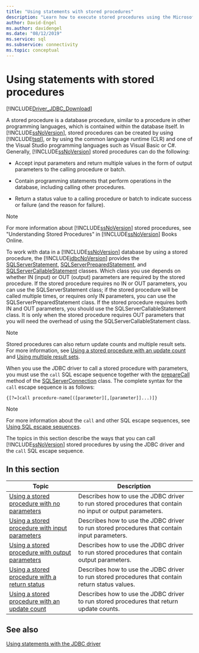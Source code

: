 ```yaml
---
title: "Using statements with stored procedures"
description: "Learn how to execute stored procedures using the Microsoft JDBC Driver for SQL Server and how to use input and output parameters to pass data to and from them."
author: David-Engel
ms.author: davidengel
ms.date: "08/12/2019"
ms.service: sql
ms.subservice: connectivity
ms.topic: conceptual
---
```

# Using statements with stored procedures

[!INCLUDE[Driver_JDBC_Download](../../includes/driver_jdbc_download.md)]

A stored procedure is a database procedure, similar to a procedure in other programming languages, which is contained within the database itself. In [!INCLUDE[ssNoVersion](../../includes/ssnoversion-md.md)], stored procedures can be created by using [!INCLUDE[tsql](../../includes/tsql-md.md)], or by using the common language runtime (CLR) and one of the Visual Studio programming languages such as Visual Basic or C#. Generally, [!INCLUDE[ssNoVersion](../../includes/ssnoversion-md.md)] stored procedures can do the following:  
  
- Accept input parameters and return multiple values in the form of output parameters to the calling procedure or batch.  
  
- Contain programming statements that perform operations in the database, including calling other procedures.  
  
- Return a status value to a calling procedure or batch to indicate success or failure (and the reason for failure).  
  
> [!NOTE]  
> For more information about [!INCLUDE[ssNoVersion](../../includes/ssnoversion-md.md)] stored procedures, see "Understanding Stored Procedures" in [!INCLUDE[ssNoVersion](../../includes/ssnoversion-md.md)] Books Online.  
  
To work with data in a [!INCLUDE[ssNoVersion](../../includes/ssnoversion-md.md)] database by using a stored procedure, the [!INCLUDE[jdbcNoVersion](../../includes/jdbcnoversion_md.md)] provides the [SQLServerStatement](../../connect/jdbc/reference/sqlserverstatement-class.md), [SQLServerPreparedStatement](../../connect/jdbc/reference/sqlserverpreparedstatement-class.md), and [SQLServerCallableStatement](../../connect/jdbc/reference/sqlservercallablestatement-class.md) classes. Which class you use depends on whether IN (input) or OUT (output) parameters are required by the stored procedure. If the stored procedure requires no IN or OUT parameters, you can use the SQLServerStatement class; if the stored procedure will be called multiple times, or requires only IN parameters, you can use the SQLServerPreparedStatement class. If the stored procedure requires both IN and OUT parameters, you should use the SQLServerCallableStatement class. It is only when the stored procedure requires OUT parameters that you will need the overhead of using the SQLServerCallableStatement class.  
  
> [!NOTE]  
> Stored procedures can also return update counts and multiple result sets. For more information, see [Using a stored procedure with an update count](../../connect/jdbc/using-a-stored-procedure-with-an-update-count.md) and [Using multiple result sets](../../connect/jdbc/using-multiple-result-sets.md).  
  
When you use the JDBC driver to call a stored procedure with parameters, you must use the `call` SQL escape sequence together with the [prepareCall](../../connect/jdbc/reference/preparecall-method-sqlserverconnection.md) method of the [SQLServerConnection](../../connect/jdbc/reference/sqlserverconnection-class.md) class. The complete syntax for the `call` escape sequence is as follows:  
  
 `{[?=]call procedure-name[([parameter][,[parameter]]...)]}`  
  
> [!NOTE]  
> For more information about the `call` and other SQL escape sequences, see [Using SQL escape sequences](../../connect/jdbc/using-sql-escape-sequences.md).  
  
The topics in this section describe the ways that you can call [!INCLUDE[ssNoVersion](../../includes/ssnoversion-md.md)] stored procedures by using the JDBC driver and the `call` SQL escape sequence.  
  
## In this section  
  
|Topic|Description|  
|-----------|-----------------|  
|[Using a stored procedure with no parameters](../../connect/jdbc/using-a-stored-procedure-with-no-parameters.md)|Describes how to use the JDBC driver to run stored procedures that contain no input or output parameters.|  
|[Using a stored procedure with input parameters](../../connect/jdbc/using-a-stored-procedure-with-input-parameters.md)|Describes how to use the JDBC driver to run stored procedures that contain input parameters.|  
|[Using a stored procedure with output parameters](../../connect/jdbc/using-a-stored-procedure-with-output-parameters.md)|Describes how to use the JDBC driver to run stored procedures that contain output parameters.|  
|[Using a stored procedure with a return status](../../connect/jdbc/using-a-stored-procedure-with-a-return-status.md)|Describes how to use the JDBC driver to run stored procedures that contain return status values.|  
|[Using a stored procedure with an update count](../../connect/jdbc/using-a-stored-procedure-with-an-update-count.md)|Describes how to use the JDBC driver to run stored procedures that return update counts.|  
  
## See also

[Using statements with the JDBC driver](../../connect/jdbc/using-statements-with-the-jdbc-driver.md)  
